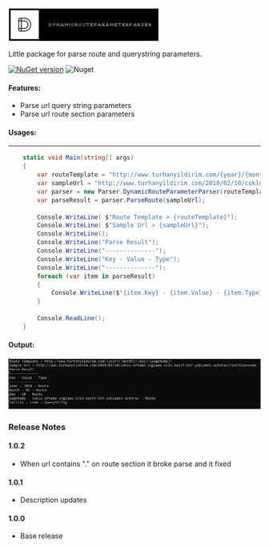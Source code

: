 ![alt tag](/img/dynamicrouteparameterparser.png)  

Little package for parse route and querystring parameters.

[![NuGet version](https://badge.fury.io/nu/DynamicRouteParameterParser.svg)](https://badge.fury.io/nu/DynamicRouteParameterParser)  ![Nuget](https://img.shields.io/nuget/dt/DynamicRouteParameterParser)

#### Features:
- Parse url query string parameters   
- Parse url route section parameters

#### Usages:
-----

```cs
    static void Main(string[] args)
    {
        var routeTemplate = "http://www.turhanyildirim.com/{year}/{month}/{day}/{pageName}/";
        var sampleUrl = "http://www.turhanyildirim.com/2018/02/10/coklu-ortama-loglama-icin-basit-bir-yaklamis-autofac/?section=code";
        var parser = new Parser.DynamicRouteParameterParser(routeTemplate);
        var parseResult = parser.ParseRoute(sampleUrl);
        
        Console.WriteLine( $"Route Template > {routeTemplate}");   
        Console.WriteLine( $"Sample Url > {sampleUrl}");
        Console.WriteLine();
        Console.WriteLine("Parse Result");
        Console.WriteLine("--------------");
        Console.WriteLine("Key - Value - Type");
        Console.WriteLine("--------------");
        foreach (var item in parseResult)
        {
            Console.WriteLine($"{item.Key} - {item.Value} - {item.Type}");
        }

        Console.ReadLine();
    }
```

#### Output:

![alt tag](/img/output.jpg) 

### Release Notes

#### 1.0.2
* When url contains "." on route section it broke parse and it fixed

#### 1.0.1
* Description updates

#### 1.0.0
* Base release
